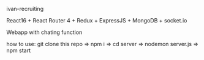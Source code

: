 ivan-recruiting

React16 + React Router 4 + Redux + ExpressJS + MongoDB + socket.io

Webapp with chating function

how to use: git clone this repo => npm i => cd server => nodemon server.js => npm start

